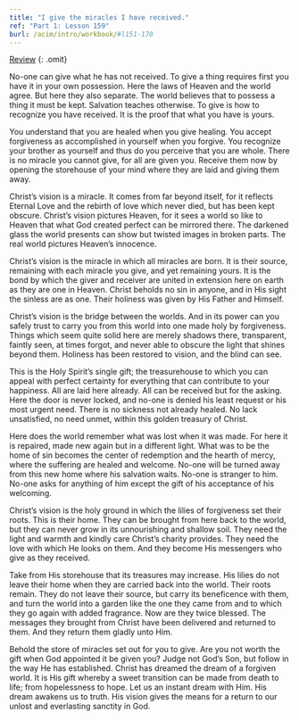 ```yaml
---
title: "I give the miracles I have received."
ref: "Part 1: Lesson 159"
burl: /acim/intro/workbook/#l151-170
---
```


<a class="hide-review" href="/acim/workbook/l175/#l159">Review</a>
{: .omit}

No-one can give what he has not received. To give a thing requires first
you have it in your own possession. Here the laws of Heaven and the
world agree. But here they also separate. The world believes that to
possess a thing it must be kept. Salvation teaches otherwise. To give is
how to recognize you have received. It is the proof that what you have
is yours.

You understand that you are healed when you give healing. You accept
forgiveness as accomplished in yourself when you forgive. You recognize
your brother as yourself and thus do you perceive that you are
whole. There is no miracle you cannot give, for all are given you.
Receive them now by opening the storehouse of your mind where they are
laid and giving them away.

Christ’s vision is a miracle. It comes from far beyond itself, for it
reflects Eternal Love and the rebirth of love which never died, but has
been kept obscure. Christ’s vision pictures Heaven, for it sees a world
so like to Heaven that what God created perfect can be mirrored there.
The darkened glass the world presents can show but twisted images in
broken parts. The real world pictures Heaven’s innocence.

Christ’s vision is the miracle in which all miracles are born. It is
their source, remaining with each miracle you give, and yet remaining
yours. It is the bond by which the giver and receiver are united in
extension here on earth as they are one in Heaven. Christ beholds no sin
in anyone, and in His sight the sinless are as one. Their holiness was
given by His Father and Himself.

Christ’s vision is the bridge between the worlds. And in its power can
you safely trust to carry you from this world into one made holy by
forgiveness. Things which seem quite solid here are merely shadows
there, transparent, faintly seen, at times forgot, and never able to
obscure the light that shines beyond them. Holiness has been restored to
vision, and the blind can see.

This is the Holy Spirit’s single gift; the treasurehouse to which you
can appeal with perfect certainty for everything that can
contribute to your happiness. All are laid here already. All can be
received but for the asking. Here the door is never locked, and no-one
is denied his least request or his most urgent need. There is no
sickness not already healed. No lack unsatisfied, no need unmet, within
this golden treasury of Christ.

Here does the world remember what was lost when it was made. For here it
is repaired, made new again but in a different light. What was to be the
home of sin becomes the center of redemption and the hearth of mercy,
where the suffering are healed and welcome. No-one will be turned away
from this new home where his salvation waits. No-one is stranger to him.
No-one asks for anything of him except the gift of his acceptance of his
welcoming.

Christ’s vision is the holy ground in which the lilies of forgiveness
set their roots. This is their home. They can be brought from here back
to the world, but they can never grow in its unnourishing and shallow
soil. They need the light and warmth and kindly care Christ’s charity
provides. They need the love with which He looks on them. And they
become His messengers who give as they received.

Take from His storehouse that its treasures may increase. His lilies do
not leave their home when they are carried back into the world. Their
roots remain. They do not leave their source, but carry its beneficence
with them, and turn the world into a garden like the one they came from
and to which they go again with added fragrance. Now are they twice
blessed. The messages they brought from Christ have been delivered and
returned to them. And they return them gladly unto Him.

Behold the store of miracles set out for you to give. Are you not worth
the gift when God appointed it be given you? Judge not God’s Son, but
follow in the way He has established. Christ has dreamed the dream of a
forgiven world. It is His gift whereby a sweet transition can be made
from death to life; from hopelessness to hope. Let us an instant dream
with Him. His dream awakens us to truth. His vision gives the means for
a return to our unlost and everlasting sanctity in God.

